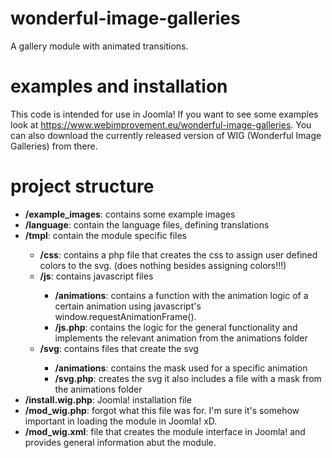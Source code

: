 # wonderful-image-galleries
A gallery module with animated transitions.

# examples and installation
This code is intended for use in Joomla! If you want to see some examples look at https://www.webimprovement.eu/wonderful-image-galleries. You can also download the currently released version of WIG (Wonderful Image Galleries) from there.
# project structure
<ul>
 <li><b>/example_images</b>: contains some example images</li>
 <li><b>/language</b>: contain the language files, defining translations</li>
 <li><b>/tmpl</b>: contain the module specific files</li>
 <ul>   
  <li><b>/css</b>: contains a php file that creates the css to assign user defined colors to the svg. (does nothing besides assigning colors!!!)</li>
  <li><b>/js</b>: contains javascript files</li>
   <ul>
     <li><b>/animations</b>: contains a function with the animation logic of a certain animation using javascript's	window.requestAnimationFrame().</li>
     <li><b>/js.php</b>: contains the logic for the general functionality and implements the relevant animation from the animations folder</li>
   </ul>
  <li><b>/svg</b>: contains files that create the svg</li>
   <ul>
    <li><b>/animations</b>: contains the mask used for a specific animation</li>
    <li><b>/svg.php</b>: creates the svg it also includes a file with a mask from the animations folder</li>
   </ul>
 </ul>
  <li><b>/install.wig.php</b>: Joomla! installation file</li>
  <li><b>/mod_wig.php</b>: forgot what this file was for. I'm sure it's somehow important in loading the module in Joomla! xD.</li>
  <li><b>/mod_wig.xml</b>: file that creates the module interface in Joomla! and provides general information abut the module.</li>
</ul>
